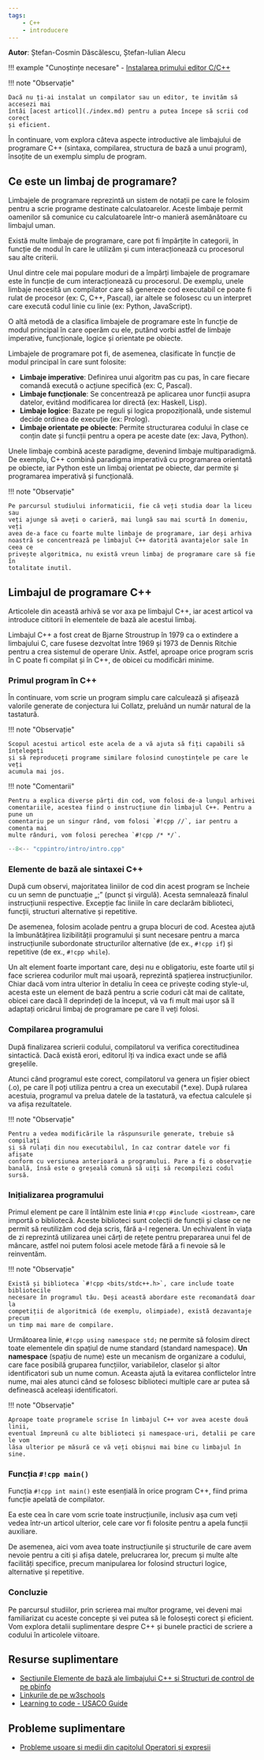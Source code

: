 ```yaml
---
tags:
    - C++
    - introducere
---
```


**Autor**: Ștefan-Cosmin Dăscălescu, Ștefan-Iulian Alecu

!!! example "Cunoștințe necesare"
    - [Instalarea primului editor C/C++](./.md)

!!! note "Observație"

    Dacă nu ți-ai instalat un compilator sau un editor, te invităm să accesezi mai
    întâi [acest articol](./index.md) pentru a putea începe să scrii cod corect 
    și eficient.

În continuare, vom explora câteva aspecte introductive ale limbajului de
programare C++ (sintaxa, compilarea, structura de bază a unui program), însoțite
de un exemplu simplu de program.

## Ce este un limbaj de programare?

Limbajele de programare reprezintă un sistem de notații pe care le folosim
pentru a scrie programe destinate calculatoarelor. Aceste limbaje permit
oamenilor să comunice cu calculatoarele într-o manieră asemănătoare cu limbajul
uman.

Există multe limbaje de programare, care pot fi împărțite în categorii, în
funcție de modul în care le utilizăm și cum interacționează cu procesorul sau
alte criterii.

Unul dintre cele mai populare moduri de a împărți limbajele de programare este
în funcție de cum interacționează cu procesorul. De exemplu, unele limbaje
necesită un compilator care să genereze cod executabil ce poate fi rulat de
procesor (ex: C, C++, Pascal), iar altele se folosesc cu un interpret care
execută codul linie cu linie (ex: Python, JavaScript).

O altă metodă de a clasifica limbajele de programare este în funcție de modul
principal în care operăm cu ele, putând vorbi astfel de limbaje imperative,
funcționale, logice și orientate pe obiecte.

Limbajele de programare pot fi, de asemenea, clasificate în funcție de modul
principal în care sunt folosite:

- **Limbaje imperative**: Definirea unui algoritm pas cu pas, în care fiecare
  comandă execută o acțiune specifică (ex: C, Pascal).
- **Limbaje funcționale**: Se concentrează pe aplicarea unor funcții asupra
  datelor, evitând modificarea lor directă (ex: Haskell, Lisp).
- **Limbaje logice**: Bazate pe reguli și logica propozițională, unde sistemul
  decide ordinea de execuție (ex: Prolog).
- **Limbaje orientate pe obiecte**: Permite structurarea codului în clase ce
  conțin date și funcții pentru a opera pe aceste date (ex: Java, Python).

Unele limbaje combină aceste paradigme, devenind limbaje multiparadigmă. De
exemplu, C++ combină paradigma imperativă cu programarea orientată pe obiecte,
iar Python este un limbaj orientat pe obiecte, dar permite și programarea
imperativă și funcțională.

!!! note "Observație"

    Pe parcursul studiului informaticii, fie că veți studia doar la liceu sau
    veți ajunge să aveți o carieră, mai lungă sau mai scurtă în domeniu, veți
    avea de-a face cu foarte multe limbaje de programare, iar deși arhiva
    noastră se concentrează pe limbajul C++ datorită avantajelor sale în ceea ce
    privește algoritmica, nu există vreun limbaj de programare care să fie în
    totalitate inutil.

## Limbajul de programare C++

Articolele din această arhivă se vor axa pe limbajul C++, iar acest articol va
introduce cititorii în elementele de bază ale acestui limbaj.

Limbajul C++ a fost creat de Bjarne Stroustrup în 1979 ca o extindere a
limbajului C, care fusese dezvoltat între 1969 și 1973 de Dennis Ritchie pentru
a crea sistemul de operare Unix. Astfel, aproape orice program scris în C poate
fi compilat și în C++, de obicei cu modificări minime.

### Primul program în C++

În continuare, vom scrie un program simplu care calculează și afișează valorile
generate de conjectura lui Collatz, preluând un număr natural de la tastatură.

!!! note "Observație"

    Scopul acestui articol este acela de a vă ajuta să fiți capabili să înțelegeți
    și să reproduceți programe similare folosind cunoștințele pe care le veți
    acumula mai jos.

!!! note "Comentarii"

    Pentru a explica diverse părți din cod, vom folosi de-a lungul arhivei
    comentariile, acestea fiind o instrucțiune din limbajul C++. Pentru a pune un
    comentariu pe un singur rând, vom folosi `#!cpp //`, iar pentru a comenta mai
    multe rânduri, vom folosi perechea `#!cpp /* */`.

```cpp
--8<-- "cppintro/intro/intro.cpp"
```

### Elemente de bază ale sintaxei C++

După cum observi, majoritatea liniilor de cod din acest program se încheie cu un
semn de punctuație „;” (punct și virgulă). Acesta semnalează finalul
instrucțiunii respective. Excepție fac liniile în care declarăm biblioteci,
funcții, structuri alternative și repetitive.

De asemenea, folosim acolade pentru a grupa blocuri de cod. Acestea ajută la
îmbunătățirea lizibilității programului și sunt necesare pentru a marca
instrucțiunile subordonate structurilor alternative (de ex., `#!cpp if`) și
repetitive (de ex., `#!cpp while`).

Un alt element foarte important care, deși nu e obligatoriu, este foarte util și
face scrierea codurilor mult mai ușoară, reprezintă spațierea instrucțiunilor.
Chiar dacă vom intra ulterior în detaliu în ceea ce privește coding style-ul,
acesta este un element de bază pentru a scrie coduri cât mai de calitate, obicei
care dacă îl deprindeți de la început, vă va fi mult mai ușor să îl adaptați
oricărui limbaj de programare pe care îl veți folosi.

### Compilarea programului

După finalizarea scrierii codului, compilatorul va verifica corectitudinea
sintactică. Dacă există erori, editorul îți va indica exact unde se află
greșelile.

Atunci când programul este corect, compilatorul va genera un fișier obiect (.o),
pe care îl poți utiliza pentru a crea un executabil (*.exe). După rularea
acestuia, programul va prelua datele de la tastatură, va efectua calculele și va
afișa rezultatele.

!!! note "Observație"

    Pentru a vedea modificările la răspunsurile generate, trebuie să compilați
    și să rulați din nou executabilul, în caz contrar datele vor fi afișate
    conform cu versiunea anterioară a programului. Pare a fi o observație
    banală, însă este o greșeală comună să uiți să recompilezi codul sursă.

### Inițializarea programului

Primul element pe care îl întâlnim este linia `#!cpp #include <iostream>`, care
importă o bibliotecă. Aceste biblioteci sunt colecții de funcții și clase ce ne
permit să reutilizăm cod deja scris, fără a-l regenera. Un echivalent în viața
de zi reprezintă utilizarea unei cărți de rețete pentru prepararea unui fel de
mâncare, astfel noi putem folosi acele metode fără a fi nevoie să le reinventăm.

!!! note "Observație"

    Există și biblioteca `#!cpp <bits/stdc++.h>`, care include toate bibliotecile
    necesare în programul tău. Deși această abordare este recomandată doar la
    competiții de algoritmică (de exemplu, olimpiade), există dezavantaje precum
    un timp mai mare de compilare.

Următoarea linie, `#!cpp using namespace std;` ne permite să folosim direct
toate elementele din spațiul de nume standard (standard namespace). **Un
namespace** (spațiu de nume) este un mecanism de organizare a codului, care face
posibilă gruparea funcțiilor, variabilelor, claselor și altor identificatori sub
un nume comun. Aceasta ajută la evitarea conflictelor între nume, mai ales
atunci când se folosesc biblioteci multiple care ar putea să definească aceleași
identificatori.

!!! note "Observație"

    Aproape toate programele scrise în limbajul C++ vor avea aceste două linii,
    eventual împreună cu alte biblioteci și namespace-uri, detalii pe care le vom
    lăsa ulterior pe măsură ce vă veți obișnui mai bine cu limbajul în sine.

### Funcția `#!cpp main()`

Funcția `#!cpp int main()` este esențială în orice program C++, fiind prima
funcție apelată de compilator.

Ea este cea în care vom scrie toate instrucțiunile, inclusiv așa cum veți vedea
într-un articol ulterior, cele care vor fi folosite pentru a apela funcții
auxiliare.

De asemenea, aici vom avea toate instrucțiunile și structurile de care avem
nevoie pentru a citi și afișa datele, prelucrarea lor, precum și multe alte
facilități specifice, precum manipularea lor folosind structuri logice,
alternative și repetitive.

### Concluzie

Pe parcursul studiilor, prin scrierea mai multor programe, vei deveni mai
familiarizat cu aceste concepte și vei putea să le folosești corect și eficient.
Vom explora detalii suplimentare despre C++ și bunele practici de scriere a
codului în articolele viitoare.

## Resurse suplimentare

- [Sectiunile Elemente de bază ale limbajului C++ si Structuri de control de pe
  pbinfo](https://www.pbinfo.ro/articole/5547/informatica-clasa-a-ix-a)
- [Linkurile de pe w3schools](https://www.w3schools.com/cpp/cpp_getstarted.asp)
- [Learning to code - USACO
  Guide](https://usaco.guide/general/resources-learning-to-code?lang=cpp)

## Probleme suplimentare

- [Probleme usoare si medii din capitolul Operatori și
  expresii](https://www.pbinfo.ro/probleme/categorii/6/elemente-de-baza-ale-limbajului-operatori-si-expresii)
